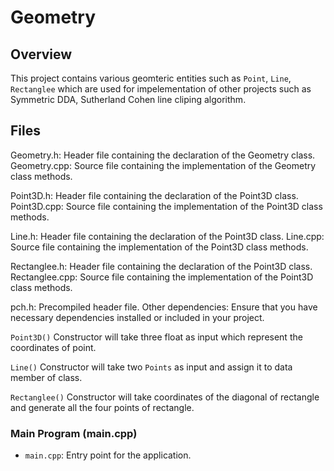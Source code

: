 # Geometry
## Overview
This project contains various geomteric entities such as `Point`, `Line`, `Rectanglee` which are used for impelementation of other projects such as Symmetric DDA, Sutherland Cohen line cliping algorithm. 

## Files
Geometry.h: Header file containing the declaration of the Geometry class.
Geometry.cpp: Source file containing the implementation of the Geometry class methods.

Point3D.h: Header file containing the declaration of the Point3D class.
Point3D.cpp: Source file containing the implementation of the Point3D class methods.

Line.h: Header file containing the declaration of the Point3D class.
Line.cpp: Source file containing the implementation of the Point3D class methods.

Rectanglee.h: Header file containing the declaration of the Point3D class.
Rectanglee.cpp: Source file containing the implementation of the Point3D class methods.

pch.h: Precompiled header file.
Other dependencies: Ensure that you have necessary dependencies installed or included in your project.

`Point3D()` Constructor will take three float as input which represent the coordinates of point.

`Line()`    Constructor will take two `Points` as input and assign it to data member of class.

`Rectanglee()` Constructor will take coordinates of the diagonal of rectangle and generate all the four points of rectangle.
 
### Main Program (main.cpp)
   - `main.cpp`: Entry point for the application.